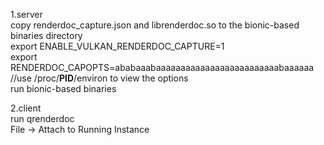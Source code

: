 1.server  
copy renderdoc_capture.json and librenderdoc.so to the bionic-based binaries directory  
export ENABLE_VULKAN_RENDERDOC_CAPTURE=1  
export RENDERDOC_CAPOPTS=ababaaabaaaaaaaaaaaaaaaaaaaaaaaaabaaaaaa  //use /proc/**PID**/environ to view the options  
run bionic-based binaries  
  
2.client  
run qrenderdoc  
File -> Attach to Running Instance  
  
  
